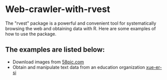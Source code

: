 # Web-crawler-with-rvest #
The "rvest" package is a powerful and convenient tool for systematically browsing the web and obtaining data with R. Here are some examples of how to use the package.

## The examples are listed below: ##
- Download images from [58pic.com](http://www.58pic.com/)
- Obtain and manipulate text data from an education organization [xue-er-si](http://sbj.speiyou.com/shouye/)
